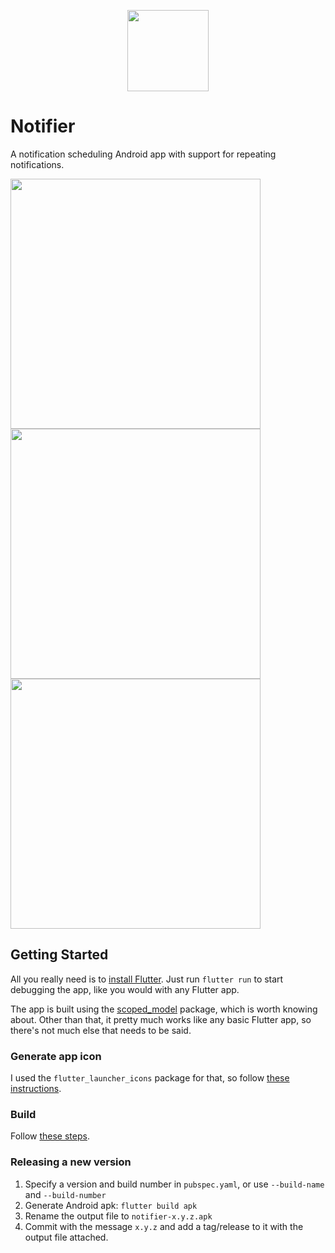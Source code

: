 <p align='center'>
  <img height='130' src='https://raw.githubusercontent.com/probablykasper/notifier/master/logo/logo.png'>

  # Notifier
  A notification scheduling Android app with support for repeating notifications.

  <img height='400' src='https://raw.githubusercontent.com/probablykasper/notifier/master/screenshots/1.jpg'>
  <img height='400' src='https://raw.githubusercontent.com/probablykasper/notifier/master/screenshots/2.jpg'>
  <img height='400' src='https://raw.githubusercontent.com/probablykasper/notifier/master/screenshots/3.jpg'>
</p>

</div>

## Getting Started

All you really need is to [install Flutter](https://flutter.dev/docs/get-started/install). Just run `flutter run` to start debugging the app, like you would with any Flutter app.

The app is built using the [scoped_model](https://pub.dev/packages/scoped_model) package, which is worth knowing about. Other than that, it pretty much works like any basic Flutter app, so there's not much else that needs to be said.

### Generate app icon

I used the `flutter_launcher_icons` package for that, so follow [these instructions](https://pub.dev/packages/flutter_launcher_icons).

### Build

Follow [these steps](https://flutter.dev/docs/deployment/android).

### Releasing a new version

1. Specify a version and build number in `pubspec.yaml`, or use `--build-name` and `--build-number`
2. Generate Android apk: `flutter build apk`
3. Rename the output file to `notifier-x.y.z.apk`
4. Commit with the message `x.y.z` and add a tag/release to it with the output file attached.

